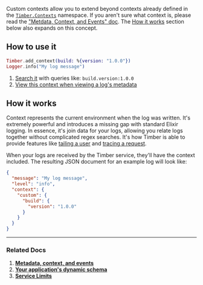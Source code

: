 Custom contexts allow you to extend beyond contexts already defined in the [`Timber.Contexts`](https://hexdocs.pm/timber/Timber.Contexts.html#content) namespace. If you aren't sure what context is, please read the ["Metdata, Context, and Events" doc](/timber-concepts/metadata-context-and-events). The [How it works](#how-it-works) section below also expands on this concept.


## How to use it

```elixir
Timber.add_context(build: %{version: "1.0.0"})
Logger.info("My log message")
```

1. [Search it](/timber-app/console-log-viewer/searching) with queries like: `build.version:1.0.0`
2. [View this context when viewing a log's metadata](/timber-app/console-log-viewer/view-metdata-and-context)


## How it works

Context represents the current environment when the log was written. It's extremely powerful and introduces a missing gap with standard Elixir logging. In essence, it's join data for your logs, allowing you relate logs together without complicated regex searches. It's how Timber is able to provide features like [tailing a user](/timber-app/console-log-viewer/tail-a-user) and [tracing a request](/timber-app/console-log-viewer/trace-http-requests).

When your logs are received by the Timber service, they'll have the context included. The resulting JSON document for an example log will look like:

```json
{
  "message": "My log message",
  "level": "info",
  "context": {
    "custom": {
      "build": {
        "version": "1.0.0"
      }
    }
  }
}
```

---

### Related Docs

1. [**Metadata, context, and events**](/timber-concepts/metadata-context-and-events)
2. [**Your application's dynamic schema**](/timber-concepts/application-schema)
3. [**Service Limits**](/timber-concepts/service-limits)
